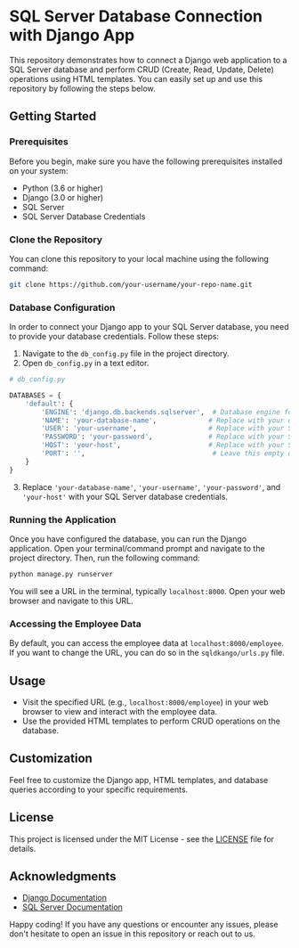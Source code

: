 # SQL Server Database Connection with Django App

This repository demonstrates how to connect a Django web application to a SQL Server database and perform CRUD (Create, Read, Update, Delete) operations using HTML templates. You can easily set up and use this repository by following the steps below.

## Getting Started

### Prerequisites

Before you begin, make sure you have the following prerequisites installed on your system:

- Python (3.6 or higher)
- Django (3.0 or higher)
- SQL Server
- SQL Server Database Credentials

### Clone the Repository

You can clone this repository to your local machine using the following command:

```bash
git clone https://github.com/your-username/your-repo-name.git
```

### Database Configuration

In order to connect your Django app to your SQL Server database, you need to provide your database credentials. Follow these steps:

1. Navigate to the `db_config.py` file in the project directory.
2. Open `db_config.py` in a text editor.

```python
# db_config.py

DATABASES = {
    'default': {
        'ENGINE': 'django.db.backends.sqlserver',  # Database engine for SQL Server
        'NAME': 'your-database-name',             # Replace with your database name
        'USER': 'your-username',                  # Replace with your SQL Server username
        'PASSWORD': 'your-password',              # Replace with your SQL Server password
        'HOST': 'your-host',                      # Replace with your SQL Server host (usually 'localhost')
        'PORT': '',                                # Leave this empty or replace with your port if needed
    }
}
```

3. Replace `'your-database-name'`, `'your-username'`, `'your-password'`, and `'your-host'` with your SQL Server database credentials.

### Running the Application

Once you have configured the database, you can run the Django application. Open your terminal/command prompt and navigate to the project directory. Then, run the following command:

```bash
python manage.py runserver
```

You will see a URL in the terminal, typically `localhost:8000`. Open your web browser and navigate to this URL.

### Accessing the Employee Data

By default, you can access the employee data at `localhost:8000/employee`. If you want to change the URL, you can do so in the `sqldkango/urls.py` file.

## Usage

- Visit the specified URL (e.g., `localhost:8000/employee`) in your web browser to view and interact with the employee data.
- Use the provided HTML templates to perform CRUD operations on the database.

## Customization

Feel free to customize the Django app, HTML templates, and database queries according to your specific requirements.

## License

This project is licensed under the MIT License - see the [LICENSE](LICENSE) file for details.

## Acknowledgments

- [Django Documentation](https://docs.djangoproject.com/en/stable/)
- [SQL Server Documentation](https://docs.microsoft.com/en-us/sql/sql-server/sql-server-technical-documentation)

Happy coding! If you have any questions or encounter any issues, please don't hesitate to open an issue in this repository or reach out to us.
